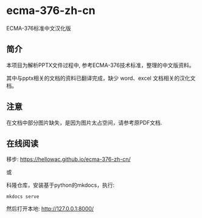 # ecma-376-zh-cn

ECMA-376标准中文汉化版

## 简介

本项目为解析PPTX文件过程中, 参考ECMA-376技术标准，整理的中文版资料。

其中与pptx相关的文档的资料已翻译完成，缺少 word、excel 文档相关的汉化文档。

## 注意

在文档中部分图片缺失，是因为图片太占空间，请参考原PDF文档.

## 在线阅读

移步: <https://hellowac.github.io/ecma-376-zh-cn/>

或 

科隆仓库，安装基于python的mkdocs，执行:

```shell
mkdocs serve
```

然后打开本地: <http://127.0.0.1:8000/>